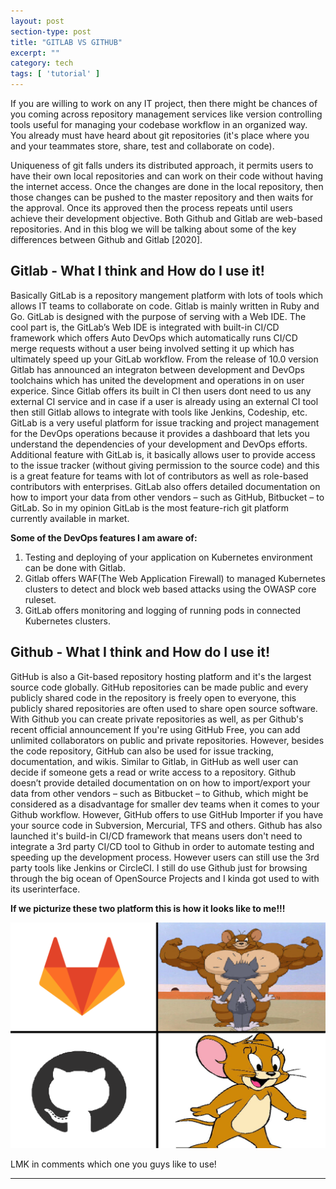 ```yaml
---
layout: post
section-type: post
title: "GITLAB VS GITHUB"
excerpt: ""
category: tech
tags: [ 'tutorial' ]
---
```


If you are willing to work on any IT project, then there might be chances of you coming across repository management services like version controlling tools useful for managing your codebase workflow in an organized way. You already must have heard about git repositories (it's place where you and your teammates store, share, test and collaborate on code). 

Uniqueness of git falls unders its distributed approach, it permits users to have their own local repositories and can work on their code without having the internet access. Once the changes are done in the local repository, then those changes can be pushed to the master repository and then waits for the approval. Once its approved then the process repeats until users achieve their development objective. Both Github and Gitlab are web-based repositories. And in this blog we will be talking about some of the key differences between Github and Gitlab [2020].


## Gitlab - What I think and How do I use it!


Basically GitLab is a repository mangement platform with lots of tools which allows IT teams to collaborate on code. Gitlab is mainly written in Ruby and Go. GitLab is designed with the purpose of serving with a Web IDE. The cool part is, the GitLab’s Web IDE is integrated with built-in CI/CD framework which offers Auto DevOps which automatically runs CI/CD merge requests without a user being involved setting it up which has ultimately speed up your GitLab workflow. From the release of 10.0 version Gitlab has announced an integraton between development and DevOps toolchains which has united the development and operations in on user experice. Since Gitlab offers its built in CI then users dont need to us any external CI service and in case if a user is already using an external CI tool then still Gitlab allows to integrate with tools like Jenkins, Codeship, etc. GitLab is a very useful platform for issue tracking and project management for the DevOps operations because it provides a dashboard that lets you understand the dependencies of your development and DevOps efforts. Additional feature with GitLab is, it basically allows user to provide access to the issue tracker (without giving permission to the source code) and this is a great feature for teams with lot of contributors as well as role-based contributors with enterprises. GitLab also offers detailed documentation on how to import your data from other vendors – such as GitHub, Bitbucket – to GitLab. So in my opinion GitLab is the most feature-rich git platform currently available in market.

**Some of the DevOps features I am aware of:**

1. Testing and deploying of your application on Kubernetes environment can be done with Gitlab. 
2. Gitlab offers WAF(The Web Application Firewall) to managed Kubernetes clusters to detect and block web based attacks using the OWASP core ruleset.
3. GitLab offers monitoring and logging of running pods in connected Kubernetes clusters.

## Github - What I think and How do I use it!

GitHub is also a Git-based repository hosting platform and it's the largest source code globally. GitHub repositories can be made public and every publicly shared code in the repository is freely open to everyone, this publicly shared repositories are often used to share open source software. With Github you can create private repositories as well, as per Github's recent official announcement If you're using GitHub Free, you can add unlimited collaborators on public and private repositories. However, besides the code repository, GitHub can also be used for issue tracking, documentation, and wikis. Similar to Gitlab, in GitHub as well user can decide if someone gets a read or write access to a repository. Github doesn’t provide detailed documentation on on how to import/export your data from other vendors – such as  Bitbucket – to Github, which might be considered as a disadvantage for smaller dev teams when it comes to your Github workflow. However, GitHub offers to use GitHub Importer if you have your source code in Subversion, Mercurial, TFS and others. Github has also launched it's build-in CI/CD framework that means users don't need to integrate a 3rd party CI/CD tool to Github in order to automate testing and speeding up the development process. However users can still use the 3rd party tools like Jenkins or CircleCI. I still do use Github just for browsing through the big ocean of OpenSource Projects and I kinda got used to with its userinterface.

**If we picturize these two platform this is how it looks like to me!!!**

![GLB!](/img/glb.png "GLB")


LMK in comments which one you guys like to use!

---

